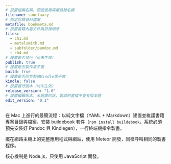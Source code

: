 ```yaml
---
# 設置檔案名稱，預設使用專案目錄名稱
filename: sanctuary
# 指定詮釋資料檔案
metafile: bookmeta.md
# 設置書籍內容文件與目錄順序
files:
  - ch1.md
  - metalsmith.md
  - subfolder/pandoc.md
  - ch4.md
# 設置是否發行（尚未生效）
publish: true
# 設置是否製作電子書
build: true
# 設置是否同步製成Kindle電子書
kindle: false
# 設置發行版本（尚未生效）
release_version: "1.0"
# 設置編輯版本，未設置的話，製成的書檔不會有版本號
edit_version: "0.1"
---
```

在 Mac 上進行的最簡流程：以純文字檔（YAML + Markdown）建置並維護書籍專案目錄與檔案，安裝 buildebook 套件（`npm install buildebook`，系統必須預先安裝好 Pandoc 與 Kindlegen），一行終端機指令製書。

擺在網路主機上的完整應用程式與網站，使用 Meteor 開發，同樣呼叫相同的製書程序。

核心機制是 Node.js，只使用 JavaScript 開發。
